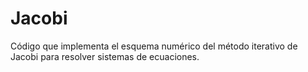 # Jacobi
Código que implementa el esquema numérico del método iterativo de Jacobi para resolver sistemas de ecuaciones.
